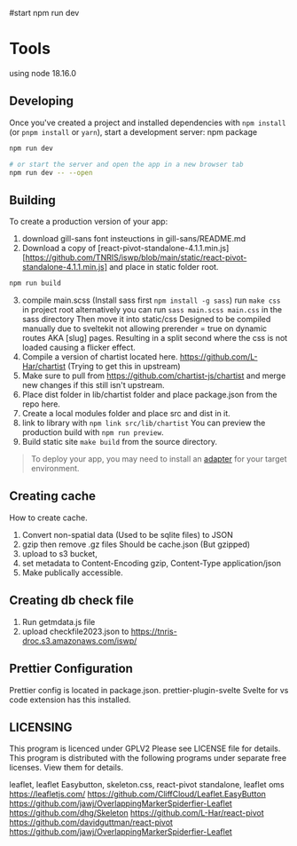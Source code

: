 #start
npm run dev

# Tools

using node 18.16.0

## Developing

Once you've created a project and installed dependencies with `npm install` (or `pnpm install` or `yarn`), start a development server:
npm package

```bash
npm run dev

# or start the server and open the app in a new browser tab
npm run dev -- --open
```

## Building

To create a production version of your app:

1. download gill-sans font insteuctions in gill-sans/README.md
2. Download a copy of [react-pivot-standalone-4.1.1.min.js][https://github.com/TNRIS/iswp/blob/main/static/react-pivot-standalone-4.1.1.min.js] and place in static folder root.

```bash
npm run build
```

3. compile main.scss (Install sass first `npm install -g sass`) run `make css` in project root alternatively you can run `sass main.scss main.css` in the sass directory Then move it into static/css
   Designed to be compiled manually due to sveltekit not allowing prerender = true on dynamic routes AKA [slug] pages. Resulting in a split second where the css is not loaded causing a flicker effect.
4. Compile a version of chartist located here. https://github.com/L-Har/chartist (Trying to get this in upstream)
5. Make sure to pull from https://github.com/chartist-js/chartist and merge new changes if this still isn't upstream.
6. Place dist folder in lib/chartist folder and place package.json from the repo here.
7. Create a local modules folder and place src and dist in it.
8. link to library with `npm link src/lib/chartist`
   You can preview the production build with `npm run preview`.
9. Build static site `make build` from the source directory.

> To deploy your app, you may need to install an [adapter](https://kit.svelte.dev/docs/adapters) for your target environment.

## Creating cache

How to create cache.

1. Convert non-spatial data (Used to be sqlite files) to JSON
2. gzip then remove .gz files Should be cache.json (But gzipped)
3. upload to s3 bucket,
4. set metadata to Content-Encoding gzip, Content-Type application/json
5. Make publically accessible.

## Creating db check file

1. Run getmdata.js file
2. upload checkfile2023.json to https://tnris-droc.s3.amazonaws.com/iswp/

## Prettier Configuration

Prettier config is located in package.json.
prettier-plugin-svelte Svelte for vs code extension has this installed.

## LICENSING

This program is licenced under GPLV2 Please see LICENSE file for details.
This program is distributed with the following programs under separate free licenses. View them for details.

leaflet, leaflet Easybutton, skeleton.css, react-pivot standalone, leaflet oms
https://leafletjs.com/
https://github.com/CliffCloud/Leaflet.EasyButton
https://github.com/jawj/OverlappingMarkerSpiderfier-Leaflet
https://github.com/dhg/Skeleton
https://github.com/L-Har/react-pivot
https://github.com/davidguttman/react-pivot
https://github.com/jawj/OverlappingMarkerSpiderfier-Leaflet

